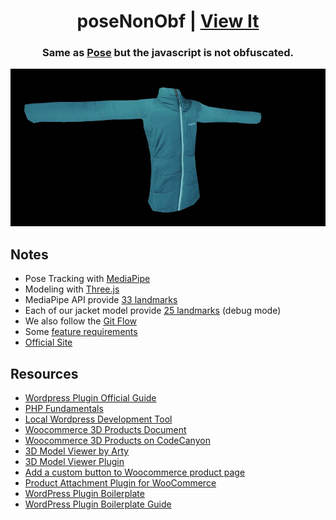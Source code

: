 <h1 align="center">
poseNonObf | <a href="https://jadams777.github.io/poseNonObf/" target="_blank">View It<a/>
</h1>

<h3 align="center">
Same as <a href="https://github.com/jadams777/pose" target="_blank">Pose<a/> but the javascript is not obfuscated. 
</h3>

<p align="center">
    <img src="./static/cover.jpg" width="800px"/>
</p>

## Notes

- Pose Tracking with [MediaPipe](https://google.github.io/mediapipe/solutions/pose)
- Modeling with [Three.js](https://threejs.org/)
- MediaPipe API provide [33 landmarks](https://google.github.io/mediapipe/images/mobile/pose_tracking_full_body_landmarks.png)
- Each of our jacket model provide [25 landmarks](https://jadams777.github.io/poseNonObf/#debug) (debug mode)
- We also follow the [Git Flow](https://www.atlassian.com/git/tutorials/comparing-workflows/gitflow-workflow)
- Some [feature requirements](https://docs.google.com/document/d/1KZYqnk3HNr1sdZN2UB4y3WB7l_2EPOnmDhlBlcThKzE/edit)
- [Official Site](https://yukonstore.com/)

## Resources

- [Wordpress Plugin Official Guide](https://developer.wordpress.org/plugins/intro/)
- [PHP Fundamentals](https://code.tutsplus.com/courses/php-fundamentals)
- [Local Wordpress Development Tool](https://localwp.com/)
- [Woocommerce 3D Products Document](http://rcreators.com/wc_3d_products/documentation/)
- [Woocommerce 3D Products on CodeCanyon](https://codecanyon.net/item/woocommerce-3d-products/22670919)
- [3D Model Viewer by Arty](https://artystore.com/product/3d-model-viewer-wordpress-woocommerce/)
- [3D Model Viewer Plugin](https://wordpress.org/plugins/woo-3d-viewer/)
- [Add a custom button to Woocommerce product page](https://www.reddit.com/r/Wordpress/comments/9ux4kf/add_a_custom_button_to_woocommerce_product_page/)
- [Product Attachment Plugin for WooCommerce](https://wordpress.org/plugins/woo-product-attachment/)
- [WordPress Plugin Boilerplate](https://github.com/devinvinson/WordPress-Plugin-Boilerplate/)
- [WordPress Plugin Boilerplate Guide](https://www.sitepoint.com/wordpress-plugin-boilerplate/)
